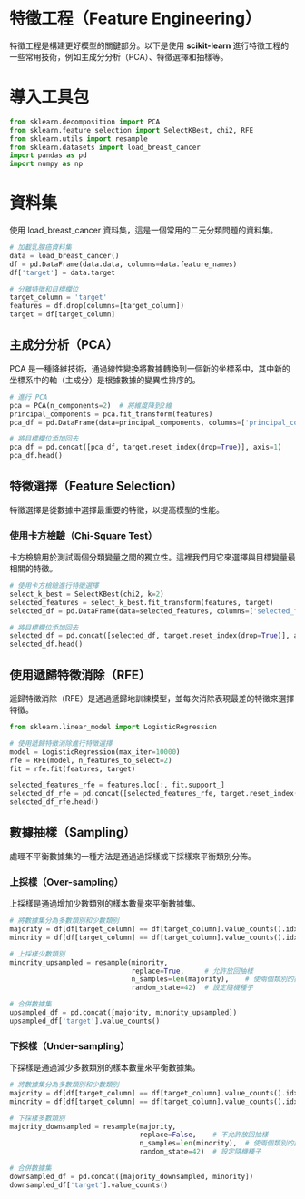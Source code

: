 # 特徵工程（Feature Engineering）
特徵工程是構建更好模型的關鍵部分。以下是使用 **scikit-learn** 進行特徵工程的一些常用技術，例如主成分分析（PCA）、特徵選擇和抽樣等。

# 導入工具包
```python
from sklearn.decomposition import PCA
from sklearn.feature_selection import SelectKBest, chi2, RFE
from sklearn.utils import resample
from sklearn.datasets import load_breast_cancer
import pandas as pd
import numpy as np
```

# 資料集
使用 load_breast_cancer 資料集，這是一個常用的二元分類問題的資料集。
```python
# 加載乳腺癌資料集
data = load_breast_cancer()
df = pd.DataFrame(data.data, columns=data.feature_names)
df['target'] = data.target

# 分離特徵和目標欄位
target_column = 'target'
features = df.drop(columns=[target_column])
target = df[target_column]
```

## 主成分分析（PCA）
PCA 是一種降維技術，通過線性變換將數據轉換到一個新的坐標系中，其中新的坐標系中的軸（主成分）是根據數據的變異性排序的。
```python
# 進行 PCA
pca = PCA(n_components=2)  # 將維度降到2維
principal_components = pca.fit_transform(features)
pca_df = pd.DataFrame(data=principal_components, columns=['principal_component_1', 'principal_component_2'])

# 將目標欄位添加回去
pca_df = pd.concat([pca_df, target.reset_index(drop=True)], axis=1)
pca_df.head()

```

## 特徵選擇（Feature Selection）
特徵選擇是從數據中選擇最重要的特徵，以提高模型的性能。

### 使用卡方檢驗（Chi-Square Test）
卡方檢驗用於測試兩個分類變量之間的獨立性。這裡我們用它來選擇與目標變量最相關的特徵。
```python
# 使用卡方檢驗進行特徵選擇
select_k_best = SelectKBest(chi2, k=2)
selected_features = select_k_best.fit_transform(features, target)
selected_df = pd.DataFrame(data=selected_features, columns=['selected_feature_1', 'selected_feature_2'])

# 將目標欄位添加回去
selected_df = pd.concat([selected_df, target.reset_index(drop=True)], axis=1)
selected_df.head()
```

## 使用遞歸特徵消除（RFE）
遞歸特徵消除（RFE）是通過遞歸地訓練模型，並每次消除表現最差的特徵來選擇特徵。
```python
from sklearn.linear_model import LogisticRegression

# 使用遞歸特徵消除進行特徵選擇
model = LogisticRegression(max_iter=10000)
rfe = RFE(model, n_features_to_select=2)
fit = rfe.fit(features, target)

selected_features_rfe = features.loc[:, fit.support_]
selected_df_rfe = pd.concat([selected_features_rfe, target.reset_index(drop=True)], axis=1)
selected_df_rfe.head()
```

## 數據抽樣（Sampling）
處理不平衡數據集的一種方法是通過過採樣或下採樣來平衡類別分佈。

### 上採樣（Over-sampling）
上採樣是通過增加少數類別的樣本數量來平衡數據集。
```python
# 將數據集分為多數類別和少數類別
majority = df[df[target_column] == df[target_column].value_counts().idxmax()]
minority = df[df[target_column] == df[target_column].value_counts().idxmin()]

# 上採樣少數類別
minority_upsampled = resample(minority, 
                              replace=True,     # 允許放回抽樣
                              n_samples=len(majority),    # 使兩個類別的數量相同
                              random_state=42)  # 設定隨機種子

# 合併數據集
upsampled_df = pd.concat([majority, minority_upsampled])
upsampled_df['target'].value_counts()
```

### 下採樣（Under-sampling）
下採樣是通過減少多數類別的樣本數量來平衡數據集。
```python
# 將數據集分為多數類別和少數類別
majority = df[df[target_column] == df[target_column].value_counts().idxmax()]
minority = df[df[target_column] == df[target_column].value_counts().idxmin()]

# 下採樣多數類別
majority_downsampled = resample(majority, 
                                replace=False,    # 不允許放回抽樣
                                n_samples=len(minority),  # 使兩個類別的數量相同
                                random_state=42)  # 設定隨機種子

# 合併數據集
downsampled_df = pd.concat([majority_downsampled, minority])
downsampled_df['target'].value_counts()
```
